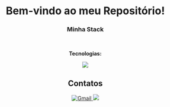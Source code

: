 <div>
  <h1 align="center">Bem-vindo ao meu Repositório!</h1>
</div>

<h3 align="center">Minha Stack</h3><br/>

<p align="center">
    <b>Tecnologias:</b>
</p>
<p align="center">
    <img src="https://skillicons.dev/icons?i=js,ts,python,nodejs,django,express,react,angular,mysql" />
</p>

<h2 align="center">Contatos</h2>
<div align="center">
    <a href="mailto:santoss.coding@gmail.com">
        <img src="https://img.shields.io/badge/Gmail-D14836?style=for-the-badge&logo=gmail&logoColor=white" target="_blank" alt="Gmail">
    </a>
    <a href="https://www.linkedin.com/in/vitorsantss" target="_blank">
        <img src="https://img.shields.io/badge/-LinkedIn-%230077B5?style=for-the-badge&logo=linkedin&logoColor=white" target="_blank">
    </a>
</div>
